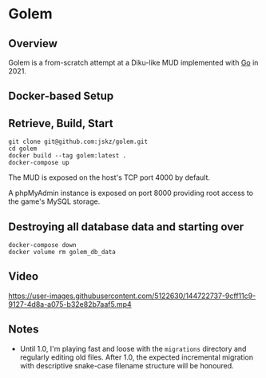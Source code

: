 # Golem

## Overview

Golem is a from-scratch attempt at a Diku-like MUD implemented with [Go](https://golang.org/) in 2021.

## Docker-based Setup

## Retrieve, Build, Start

```
git clone git@github.com:jskz/golem.git
cd golem
docker build --tag golem:latest .
docker-compose up
```

The MUD is exposed on the host's TCP port 4000 by default.

A phpMyAdmin instance is exposed on port 8000 providing root access to the game's MySQL storage.

## Destroying all database data and starting over

```
docker-compose down
docker volume rm golem_db_data
```

## Video

https://user-images.githubusercontent.com/5122630/144722737-9cff11c9-9127-4d8a-a075-b32e82b7aaf5.mp4

## Notes

- Until 1.0, I'm playing fast and loose with the `migrations` directory and regularly editing old files.  After 1.0, the expected incremental migration with descriptive snake-case filename structure will be honoured.
